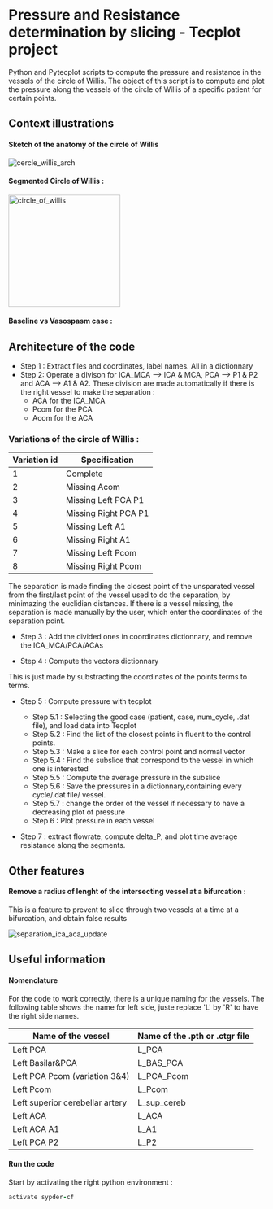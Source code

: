 # Pressure and Resistance determination by slicing - Tecplot project


Python and Pytecplot scripts to compute the pressure and resistance in the vessels of the circle of Willis. The object of this script is to compute and plot the pressure along the vessels 
of the circle of Willis of a specific patient for certain points.

## Context illustrations

#### Sketch of the anatomy of the circle of Willis

![cercle_willis_arch](https://user-images.githubusercontent.com/109392345/182443114-28fa3a39-a3ca-404c-aeaf-4fab20f74334.png)


#### Segmented Circle of Willis :

<img width="220" alt="circle_of_willis" src="https://user-images.githubusercontent.com/109392345/182442690-a59af0c1-dce3-460e-b07f-73fdb87e9e8f.png">


#### Baseline vs Vasospasm case :


## Architecture of the code

- Step 1 : Extract files and coordinates, label names. All in a dictionnary
- Step 2: Operate a divison for ICA_MCA --> ICA & MCA, PCA --> P1 & P2 and ACA --> A1 & A2.
These division are made automatically if there is the right vessel to make the separation :
    - ACA for the ICA_MCA
    - Pcom for the PCA
    - Acom for the ACA
    
### Variations of the circle of Willis :
 | Variation id  | Specification |
| ------------- | ------------- |
| 1  | Complete |
| 2 | Missing Acom  |
| 3  | Missing Left PCA P1  |
| 4 | Missing Right PCA P1  |
| 5  |  Missing Left A1 |
| 6 | Missing Right A1  |
| 7  |  Missing Left Pcom |
| 8 |  Missing Right Pcom  |

    
The separation is made finding the closest point of the unsparated vessel from 
the first/last point of the vessel used to do the separation, by minimazing the euclidian distances.
If there is a vessel missing, the separation is made manually by the user, which enter the coordinates
of the separation point.
- Step 3 : Add the divided ones in coordinates dictionnary, and remove the ICA_MCA/PCA/ACAs
    
- Step 4 : Compute the vectors dictionnary
    
This is just made by substracting the coordinates of the points terms to terms.
- Step 5 : Compute pressure with tecplot
   
   - Step 5.1 : Selecting the good case (patient, case, num_cycle, .dat file), and load data into Tecplot
   - Step 5.2 : Find the list of the closest points in fluent to the control points.
  - Step 5.3 : Make a slice for each control point and normal vector
  - Step 5.4 : Find the subslice that correspond to the vessel in which one is interested
  - Step 5.5 : Compute the average pressure in the subslice
  - Step 5.6 : Save the pressures in a dictionnary,containing every cycle/.dat file/ vessel.
  - Step 5.7 : change the order of the vessel if necessary to have a decreasing plot of pressure
  - Step 6 : Plot pressure in each vessel
        
- Step 7 : extract flowrate, compute delta_P, and plot time average resistance along the segments.
        
## Other features

#### Remove a radius of lenght of the intersecting vessel at a bifurcation :
This is a feature to prevent to slice through two vessels at a time at a bifurcation, and obtain false results

![separation_ica_aca_update](https://user-images.githubusercontent.com/109392345/182442252-4c4e00e2-2c40-4b47-a963-46d48ebea42d.png)

        
        
## Useful information

#### Nomenclature
 
For the code to work correctly, there is a unique naming for the vessels. The following table shows the name for left side, juste replace 'L' by 'R' to have the right side names.

| Name of the vessel  | Name of the .pth or .ctgr file |
| ------------- | ------------- |
| Left PCA  | L_PCA |
| Left Basilar&PCA | L_BAS_PCA  |
| Left PCA Pcom (variation 3&4)  | L_PCA_Pcom  |
| Left Pcom | L_Pcom  |
| Left superior cerebellar artery  |  L_sup_cereb |
| Left ACA | L_ACA |
| Left ACA A1  |  L_A1 |
| Left PCA P2 |  L_P2  |

#### Run the code

Start by activating the right python environment :

``` ruby
activate sypder-cf
```



